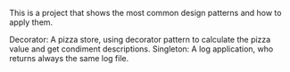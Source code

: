 This is a project that shows the most common design patterns and how to apply them.

Decorator: A pizza store, using decorator pattern to calculate the pizza value and get condiment descriptions.
Singleton: A log application, who returns always the same log file.
